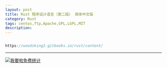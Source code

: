 ```yaml
---
layout: post
title: Rust 程序设计语言（第二版） 简体中文版
category: Rust
tags: centos,ftp,Apache,GPL,LGPL,MIT
description: 
---
```



```javascript

https://woodsking2.gitbooks.io/rust/content/

```

---


<script language="javascript" type="text/javascript" src="//js.users.51.la/19176892.js"></script>
<noscript><a href="//www.51.la/?19176892" target="_blank"><img alt="&#x6211;&#x8981;&#x5566;&#x514D;&#x8D39;&#x7EDF;&#x8BA1;" src="//img.users.51.la/19176892.asp" style="border:none" /></a></noscript>

